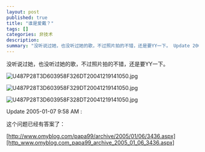 ```yaml
---
layout: post
published: true
title: "谁是爱戴？"
tags: []
categories: 非技术    
description: 
summary: "没听说过她，也没听过她的歌，不过照片拍的不错，还是要YY一下。 Update 2005-01-07 9:58 AM : 这个问题已经有答案了： http://www.omyblog.com/papa99/archive/2005/01/06"
---
```

没听说过她，也没听过她的歌，不过照片拍的不错，还是要YY一下。  


![U487P28T3D603958F326DT20041219141050.jpg][]

![U487P28T3D603958F329DT20041219141050.jpg][]

![U487P28T3D603958F328DT20041219141050.jpg][]

Update 2005-01-07 9:58 AM :

这个问题已经有答案了：

[http://www.omyblog.com/papa99/archive/2005/01/06/3436.aspx][http_www.omyblog.com_papa99_archive_2005_01_06_3436.aspx]


[U487P28T3D603958F326DT20041219141050.jpg]: http://image2.sina.com.cn/ent/p/p/2004-12-19/U487P28T3D603958F326DT20041219141050.jpg
[U487P28T3D603958F329DT20041219141050.jpg]: http://image2.sina.com.cn/ent/p/p/2004-12-19/U487P28T3D603958F329DT20041219141050.jpg
[U487P28T3D603958F328DT20041219141050.jpg]: http://image2.sina.com.cn/ent/p/p/2004-12-19/U487P28T3D603958F328DT20041219141050.jpg
[http_www.omyblog.com_papa99_archive_2005_01_06_3436.aspx]: http://www.omyblog.com/papa99/archive/2005/01/06/3436.aspx